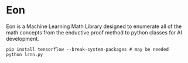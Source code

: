 # Eon

Eon is a Machine Learning Math Library designed to enumerate all of the math concepts from the enductive proof method to python classes for AI development.

```
pip install tensorflow --break-system-packages # may be needed
python lrnn.py
```
